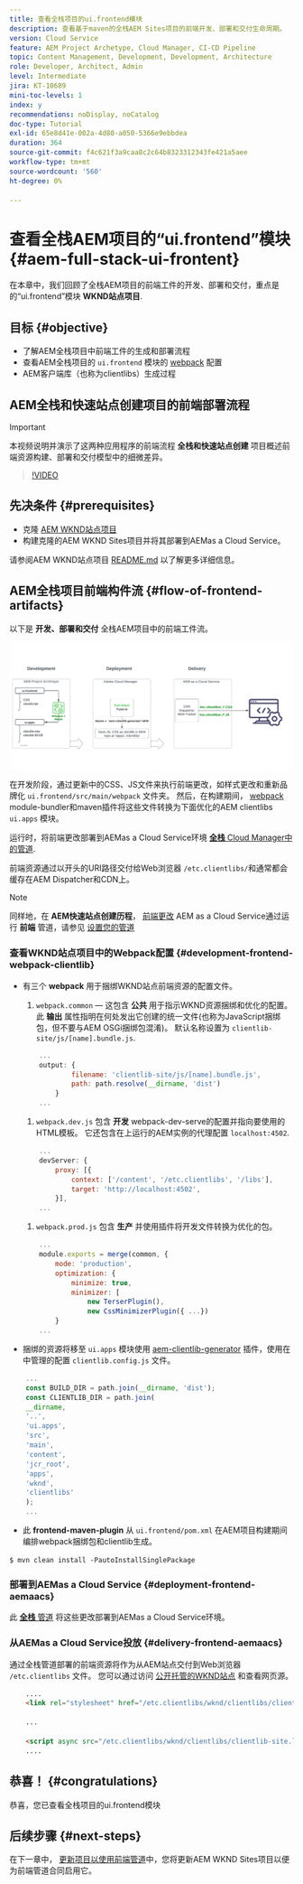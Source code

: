 ```yaml
---
title: 查看全栈项目的ui.frontend模块
description: 查看基于maven的全栈AEM Sites项目的前端开发、部署和交付生命周期。
version: Cloud Service
feature: AEM Project Archetype, Cloud Manager, CI-CD Pipeline
topic: Content Management, Development, Development, Architecture
role: Developer, Architect, Admin
level: Intermediate
jira: KT-10689
mini-toc-levels: 1
index: y
recommendations: noDisplay, noCatalog
doc-type: Tutorial
exl-id: 65e8d41e-002a-4d80-a050-5366e9ebbdea
duration: 364
source-git-commit: f4c621f3a9caa8c2c64b8323312343fe421a5aee
workflow-type: tm+mt
source-wordcount: '560'
ht-degree: 0%

---
```


# 查看全栈AEM项目的“ui.frontend”模块 {#aem-full-stack-ui-frontent}

在本章中，我们回顾了全栈AEM项目的前端工件的开发、部署和交付，重点是的“ui.frontend”模块 __WKND站点项目__.


## 目标 {#objective}

* 了解AEM全栈项目中前端工件的生成和部署流程
* 查看AEM全栈项目的 `ui.frontend` 模块的 [webpack](https://webpack.js.org/) 配置
* AEM客户端库（也称为clientlibs）生成过程

## AEM全栈和快速站点创建项目的前端部署流程

>[!IMPORTANT]
>
>本视频说明并演示了这两种应用程序的前端流程 **全栈和快速站点创建** 项目概述前端资源构建、部署和交付模型中的细微差异。

>[!VIDEO](https://video.tv.adobe.com/v/3409344?quality=12&learn=on)

## 先决条件 {#prerequisites}


* 克隆 [AEM WKND站点项目](https://github.com/adobe/aem-guides-wknd)
* 构建克隆的AEM WKND Sites项目并将其部署到AEMas a Cloud Service。

请参阅AEM WKND站点项目 [README.md](https://github.com/adobe/aem-guides-wknd/blob/main/README.md) 以了解更多详细信息。

## AEM全栈项目前端构件流 {#flow-of-frontend-artifacts}

以下是 __开发、部署和交付__ 全栈AEM项目中的前端工件流。

![开发、部署和交付前端工件](assets/Dev-Deploy-Delivery-AEM-Project.png)


在开发阶段，通过更新中的CSS、JS文件来执行前端更改，如样式更改和重新品牌化 `ui.frontend/src/main/webpack` 文件夹。 然后，在构建期间， [webpack](https://webpack.js.org/) module-bundler和maven插件将这些文件转换为下面优化的AEM clientlibs `ui.apps` 模块。

运行时，将前端更改部署到AEMas a Cloud Service环境 [__全栈__ Cloud Manager中的管道](https://experienceleague.adobe.com/docs/experience-manager-cloud-service/content/implementing/using-cloud-manager/cicd-pipelines/introduction-ci-cd-pipelines.html).

前端资源通过以开头的URI路径交付给Web浏览器 `/etc.clientlibs/`和通常都会缓存在AEM Dispatcher和CDN上。


>[!NOTE]
>
> 同样地，在 __AEM快速站点创建历程__， [前端更改](https://experienceleague.adobe.com/docs/experience-manager-cloud-service/content/sites/administering/site-creation/quick-site/customize-theme.html) AEM as a Cloud Service通过运行 __前端__ 管道，请参见 [设置您的管道](https://experienceleague.adobe.com/docs/experience-manager-cloud-service/content/sites/administering/site-creation/quick-site/pipeline-setup.html)

### 查看WKND站点项目中的Webpack配置 {#development-frontend-webpack-clientlib}

* 有三个 __webpack__ 用于捆绑WKND站点前端资源的配置文件。

   1. `webpack.common`  — 这包含 __公共__ 用于指示WKND资源捆绑和优化的配置。 此 __输出__ 属性指明在何处发出它创建的统一文件(也称为JavaScript捆绑包，但不要与AEM OSGi捆绑包混淆)。 默认名称设置为 `clientlib-site/js/[name].bundle.js`.

  ```javascript
      ...
      output: {
              filename: 'clientlib-site/js/[name].bundle.js',
              path: path.resolve(__dirname, 'dist')
          }
      ...    
  ```

   1. `webpack.dev.js` 包含 __开发__ webpack-dev-serve的配置并指向要使用的HTML模板。 它还包含在上运行的AEM实例的代理配置 `localhost:4502`.

  ```javascript
      ...
      devServer: {
          proxy: [{
              context: ['/content', '/etc.clientlibs', '/libs'],
              target: 'http://localhost:4502',
          }],
      ...    
  ```

   1. `webpack.prod.js` 包含 __生产__ 并使用插件将开发文件转换为优化的包。

  ```javascript
      ...
      module.exports = merge(common, {
          mode: 'production',
          optimization: {
              minimize: true,
              minimizer: [
                  new TerserPlugin(),
                  new CssMinimizerPlugin({ ...})
          }
      ...    
  ```


* 捆绑的资源将移至 `ui.apps` 模块使用 [aem-clientlib-generator](https://www.npmjs.com/package/aem-clientlib-generator) 插件，使用在中管理的配置 `clientlib.config.js` 文件。

```javascript
    ...
    const BUILD_DIR = path.join(__dirname, 'dist');
    const CLIENTLIB_DIR = path.join(
    __dirname,
    '..',
    'ui.apps',
    'src',
    'main',
    'content',
    'jcr_root',
    'apps',
    'wknd',
    'clientlibs'
    );
    ...
```

* 此 __frontend-maven-plugin__ 从 `ui.frontend/pom.xml` 在AEM项目构建期间编排webpack捆绑包和clientlib生成。

`$ mvn clean install -PautoInstallSinglePackage`

### 部署到AEMas a Cloud Service {#deployment-frontend-aemaacs}

此 [__全栈__ 管道](https://experienceleague.adobe.com/docs/experience-manager-cloud-service/content/implementing/using-cloud-manager/cicd-pipelines/introduction-ci-cd-pipelines.html?#full-stack-pipeline) 将这些更改部署到AEMas a Cloud Service环境。


### 从AEMas a Cloud Service投放 {#delivery-frontend-aemaacs}

通过全栈管道部署的前端资源将作为从AEM站点交付到Web浏览器 `/etc.clientlibs` 文件。 您可以通过访问 [公开托管的WKND站点](https://wknd.site/content/wknd/us/en.html) 和查看网页源。

```html
    ....
    <link rel="stylesheet" href="/etc.clientlibs/wknd/clientlibs/clientlib-site.lc-181cd4102f7f49aa30eea548a7715c31-lc.min.css" type="text/css">

    ...

    <script async src="/etc.clientlibs/wknd/clientlibs/clientlib-site.lc-d4e7c03fe5c6a405a23b3ca1cc3dcd3d-lc.min.js"></script>
    ....
```

## 恭喜！ {#congratulations}

恭喜，您已查看全栈项目的ui.frontend模块

## 后续步骤 {#next-steps}

在下一章中， [更新项目以使用前端管道](update-project.md)中，您将更新AEM WKND Sites项目以便为前端管道合同启用它。
